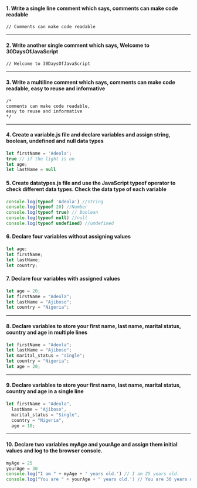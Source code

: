#### 1. Write a single line comment which says, comments can make code readable

```
// Comments can make code readable
```

---

#### 2. Write another single comment which says, Welcome to 30DaysOfJavaScript

```
// Welcome to 30DaysOfJavaScript
```

---

#### 3. Write a multiline comment which says, comments can make code readable, easy to reuse and informative

```
/*
comments can make code readable,
easy to reuse and informative
*/
```

---

#### 4. Create a variable.js file and declare variables and assign string, boolean, undefined and null data types

```variable.js
let firstName = 'Adeola';
true // if the light is on
let age;
let lastName = null
```

#### 5. Create datatypes.js file and use the JavaScript typeof operator to check different data types. Check the data type of each variable

```datatypes.js
console.log(typeof 'Adeola') //string
console.log(typeof 20) //Number
console.log(typeof true) // Boolean
console.log(typeof null) //null
console.log(typeof undefined) //umdefined
```

#### 6. Declare four variables without assigning values

```js
let age;
let firstName;
let lastName;
let country;
```

#### 7. Declare four variables with assigned values

```js
let age = 20;
let firstName = "Adeola";
let lastName = "Ajiboso";
let country = "Nigeria";
```

---

#### 8. Declare variables to store your first name, last name, marital status, country and age in multiple lines

```js
let firstName = "Adeola";
let lastName = "Ajiboso";
let marital_status = "single";
let country = "Nigeria";
let age = 20;
```

---

#### 9. Declare variables to store your first name, last name, marital status, country and age in a single line

```js
let firstName = "Adeola",
  lastName = "Ajiboso",
  marital_status = "Single",
  country = "Nigeria",
  age = 10;
```

---

#### 10. Declare two variables myAge and yourAge and assign them initial values and log to the browser console.

```js
myAge = 25
yourAge = 30
console.log("I am " + myAge + ' years old.') // I am 25 years old.
console.log("You are " + yourAge + " years old.') // You are 30 years old.
```
